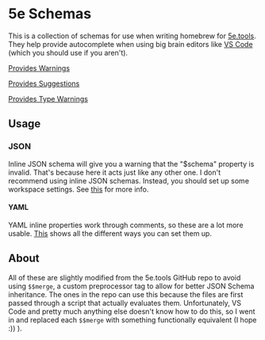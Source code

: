 # 5e Schemas

This is a collection of schemas for use when writing homebrew for [5e.tools](https://5e.tools). They help provide autocomplete when using big brain editors like [VS Code](https://code.visualstudio.com/) (which you should use if you aren't).

[Provides Warnings](./images/feature-warnings.png)

[Provides Suggestions](./images/feature-suggestions.png)

[Provides Type Warnings](./images/feature-types.png)

## Usage

### JSON

Inline JSON schema will give you a warning that the "\$schema" property is invalid. That's because here it acts just like any other one. I don't recommend using inline JSON schemas. Instead, you should set up some workspace settings. See [this](https://code.visualstudio.com/Docs/languages/json#_json-schemas-and-settings) for more info.

#### YAML

YAML inline properties work through comments, so these are a lot more usable. [This](https://github.com/redhat-developer/vscode-yaml#associating-a-schema-to-a-glob-pattern-via-yamlschemas) shows all the different ways you can set them up.

## About

All of these are slightly modified from the 5e.tools GitHub repo to avoid using `$$merge`, a custom preprocessor tag to allow for better JSON Schema inheritance. The ones in the repo can use this because the files are first passed through a script that actually evaluates them. Unfortunately, VS Code and pretty much anything else doesn't know how to do this, so I went in and replaced each `$$merge` with something functionally equivalent (I hope :)) ).
